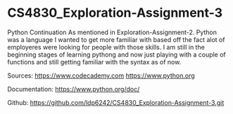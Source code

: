 CS4830_Exploration-Assignment-3
===============================

Python Continuation
As mentioned in Exploration-Assignment-2. Python was a language I wanted to get more familiar with based off the fact alot of employeres were looking for people with those skills. I am still in the beginning stages of learning pythong and now just playing with a couple of functions and still getting familiar with the syntax as of now.

Sources:
https://www.codecademy.com
https://www.python.org

Documentation:
https://www.python.org/doc/

Github:
https://github.com/ldp6242/CS4830_Exploration-Assignment-3.git
